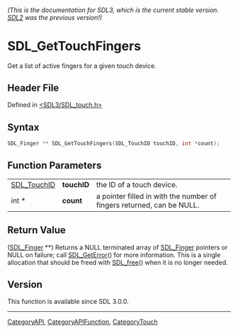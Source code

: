 ###### (This is the documentation for SDL3, which is the current stable version. [SDL2](https://wiki.libsdl.org/SDL2/) was the previous version!)
# SDL_GetTouchFingers

Get a list of active fingers for a given touch device.

## Header File

Defined in [<SDL3/SDL_touch.h>](https://github.com/libsdl-org/SDL/blob/main/include/SDL3/SDL_touch.h)

## Syntax

```c
SDL_Finger ** SDL_GetTouchFingers(SDL_TouchID touchID, int *count);
```

## Function Parameters

|                            |             |                                                                       |
| -------------------------- | ----------- | --------------------------------------------------------------------- |
| [SDL_TouchID](SDL_TouchID) | **touchID** | the ID of a touch device.                                             |
| int *                      | **count**   | a pointer filled in with the number of fingers returned, can be NULL. |

## Return Value

([SDL_Finger](SDL_Finger) **) Returns a NULL terminated array of
[SDL_Finger](SDL_Finger) pointers or NULL on failure; call
[SDL_GetError](SDL_GetError)() for more information. This is a single
allocation that should be freed with [SDL_free](SDL_free)() when it is no
longer needed.

## Version

This function is available since SDL 3.0.0.

----
[CategoryAPI](CategoryAPI), [CategoryAPIFunction](CategoryAPIFunction), [CategoryTouch](CategoryTouch)

